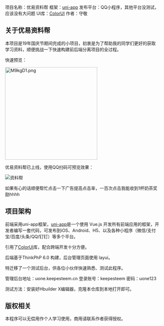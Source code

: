 项目名称：优易资料帮
框架：[uni-app](https://uniapp.dcloud.io/)
发布平台：QQ小程序，其他平台没测试，应该没有大问题
UI库：[ColorUI](https://www.color-ui.com/)
作者：守敬

## 关于优易资料帮

本项目是19年国庆节期间完成的小项目，初衷是为了帮助我的同学们更好的获取学习资料，顺便挑战一下快速构建前后端分离项目的全过程。

快速预览：

<img src="https://s2.ax1x.com/2019/11/05/M9kgD1.png" alt="M9kgD1.png" border="0" style="marin:10px;width:300px;">

优易资料帮已上线，使用QQ扫码可预览效果：

![资料帮](https://miniapp.gtimg.cn/public/mcode/4363c3c996b5be1e857d155493301894.png)

如果有心的话顺便帮忙点击一下广告提高点击率，一百次点击我能收到1杯奶茶奖励hhhh

## 项目架构

前端采用uni-app框架，[uni-app](https://uniapp.dcloud.io/)是一个使用 Vue.js 开发所有前端应用的框架，开发者编写一套代码，可发布到iOS、Android、H5、以及各种小程序（微信/支付宝/百度/头条/QQ/钉钉）等多个平台。

引用了[ColorUI](https://www.color-ui.com/)库，配合跨端开发十分方便。

后端基于ThinkPhP 6.0 构建，后台管理页面使用 layui。

特迁移了一个测试后台，供各位小伙伴快速熟悉、测试此程序。

管理后台地址：uone.keepesteem.cn
登录账号：keepesteem
密码：uone123

测试方法：安装好Hbuilder X编辑器，克隆本仓库到本地打开即可。

## 版权相关

本程序可以无偿用作个人学习使用，商用请联系作者获得授权。

